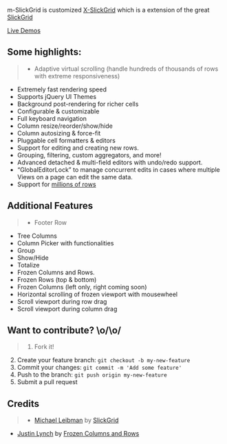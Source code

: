 m-SlickGrid is customized [X-SlickGrid](https://ddomingues.github.io/X-SlickGrid) which is a extension of the great [SlickGrid](https://github.com/mleibman/SlickGrid)

[Live Demos](https://ddomingues.github.io/X-SlickGrid/liveDemo/examples/index.html)

## Some highlights:
>* Adaptive virtual scrolling (handle hundreds of thousands of rows with extreme responsiveness)
* Extremely fast rendering speed
* Supports jQuery UI Themes
* Background post-rendering for richer cells
* Configurable & customizable
* Full keyboard navigation
* Column resize/reorder/show/hide
* Column autosizing & force-fit
* Pluggable cell formatters & editors
* Support for editing and creating new rows.
* Grouping, filtering, custom aggregators, and more!
* Advanced detached & multi-field editors with undo/redo support.
* “GlobalEditorLock” to manage concurrent edits in cases where multiple Views on a page can edit the same data.
* Support for [millions of rows](http://stackoverflow.com/a/2569488/1269037)

## Additional Features

>* Footer Row
* Tree Columns
* Column Picker with functionalities
 * Group
 * Show/Hide
 * Totalize
* Frozen Columns and Rows.
 * Frozen Rows (top & bottom)
 * Frozen Columns (left only, right coming soon)
 * Horizontal scrolling of frozen viewport with mousewheel
 * Scroll viewport during row drag
 * Scroll viewport during column drag
 
## Want to contribute? \o/\o/

>1. Fork it!
2. Create your feature branch: `git checkout -b my-new-feature`
3. Commit your changes: `git commit -m 'Add some feature'`
4. Push to the branch: `git push origin my-new-feature`
5. Submit a pull request

## Credits

>* [Michael Leibman](https://github.com/mleibman) by [SlickGrid](https://github.com/mleibman/SlickGrid)
* [Justin Lynch](https://github.com/jlynch7) by [Frozen Columns and Rows](https://github.com/JLynch7/SlickGrid/tree/2.0-frozenRowsAndColumns)

